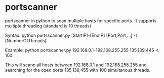 # portscanner
portscanner in python to scan multiple hosts for specific ports.
It supports multiple threading (standard is 10 threads)


Syntax:
python portsscanner.py [StartIP]-[EndIP] [Port,Port,...] -t [NumberOfThreads}

Example:
python portscanner.py 192.168.0.1-192.168.255.255 135,139,445 -t 100

This will scann all hosts between 192.168.0.1 and 192.168.255.255 and searching for the open ports 135,139,455 with 100 simultanous threads.
